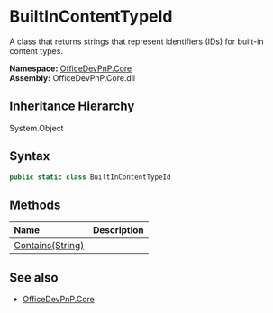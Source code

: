 # BuiltInContentTypeId
A class that returns strings that represent identifiers (IDs) for built-in content types.  

**Namespace:** [OfficeDevPnP.Core](OfficeDevPnP.Core.md)  
**Assembly:** OfficeDevPnP.Core.dll  
## Inheritance Hierarchy
System.Object  


## Syntax
```C#
public static class BuiltInContentTypeId
```
## Methods
|**Name**|**Description**|
|:-----|:-----|
| [Contains(String)](OfficeDevPnP.Core.BuiltInContentTypeId.30c4004e.md) | 
## See also
- [OfficeDevPnP.Core](OfficeDevPnP.Core.md)
